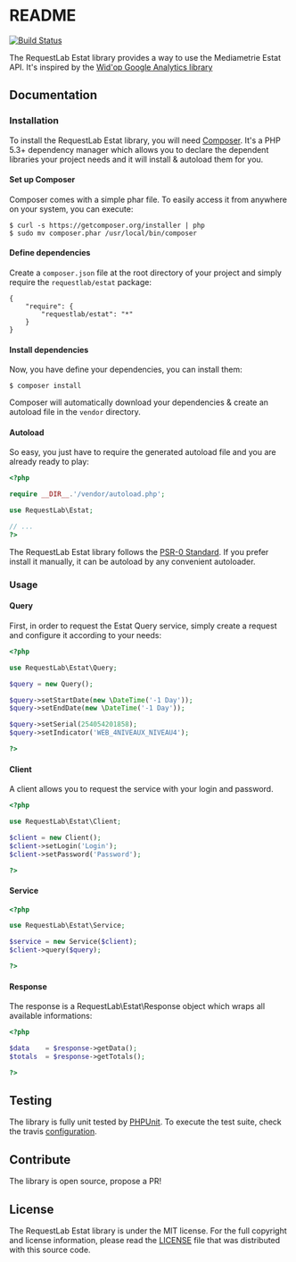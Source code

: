 # README

[![Build Status](https://travis-ci.org/RequestLab/Estat.svg)](http://travis-ci.org/RequestLab/estat)

The RequestLab Estat library provides a way to use the Mediametrie Estat API.
It's inspired by the [Wid'op Google Analytics library](https://github.com/widop/google-analytics)

## Documentation

### Installation

To install the RequestLab Estat library, you will need [Composer](http://getcomposer.org). It's a PHP 5.3+
dependency manager which allows you to declare the dependent libraries your project needs and it will install &
autoload them for you.

#### Set up Composer

Composer comes with a simple phar file. To easily access it from anywhere on your system, you can execute:

```
$ curl -s https://getcomposer.org/installer | php
$ sudo mv composer.phar /usr/local/bin/composer
```

#### Define dependencies

Create a ``composer.json`` file at the root directory of your project and simply require the
``requestlab/estat`` package:

```
{
    "require": {
        "requestlab/estat": "*"
    }
}
```

#### Install dependencies

Now, you have define your dependencies, you can install them:

```
$ composer install
```

Composer will automatically download your dependencies & create an autoload file in the ``vendor`` directory.

#### Autoload

So easy, you just have to require the generated autoload file and you are already ready to play:

``` php
<?php

require __DIR__.'/vendor/autoload.php';

use RequestLab\Estat;

// ...
?>
```

The RequestLab Estat library follows the [PSR-0 Standard](https://github.com/php-fig/fig-standards/blob/master/accepted/PSR-0.md).
If you prefer install it manually, it can be autoload by any convenient autoloader.

### Usage

#### Query

First, in order to request the Estat Query service, simply create a request and configure it according to your needs:

``` php
<?php

use RequestLab\Estat\Query;

$query = new Query();

$query->setStartDate(new \DateTime('-1 Day'));
$query->setEndDate(new \DateTime('-1 Day'));

$query->setSerial(254054201858);
$query->setIndicator('WEB_4NIVEAUX_NIVEAU4');

?>
```

#### Client

A client allows you to request the service with your login and password.

``` php
<?php

use RequestLab\Estat\Client;

$client = new Client();
$client->setLogin('Login');
$client->setPassword('Password');

?>
```

#### Service

``` php
<?php

use RequestLab\Estat\Service;

$service = new Service($client);
$client->query($query);

?>
```

#### Response

The response is a RequestLab\Estat\Response object which wraps all available informations:

``` php
<?php

$data    = $response->getData();
$totals  = $response->getTotals();

?>
```

## Testing

The library is fully unit tested by [PHPUnit](http://www.phpunit.de/). To execute the test suite, check the travis [configuration](https://github.com/RequestLab/estat/blob/master/.travis.yml).

## Contribute

The library is open source, propose a PR!

## License

The RequestLab Estat library is under the MIT license. For the full copyright and license information, please
read the [LICENSE](https://github.com/RequestLab/estat/blob/master/LICENSE) file that was distributed with this
source code.
